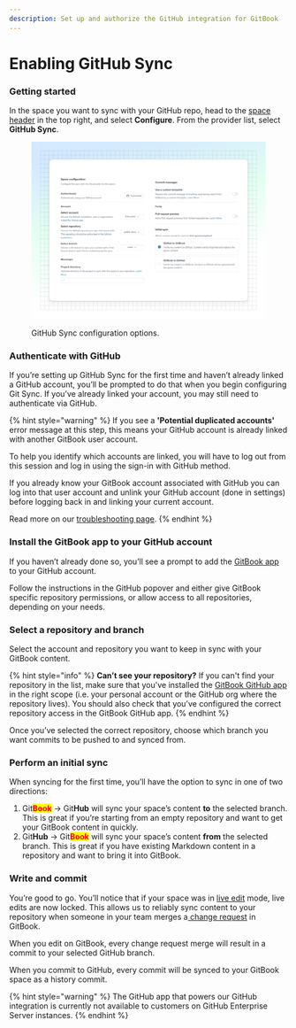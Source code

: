 ```yaml
---
description: Set up and authorize the GitHub integration for GitBook
---
```


# Enabling GitHub Sync

### Getting started

In the space you want to sync with your GitHub repo, head to the [space header](../../resources/gitbook-ui/#space-header) in the top right, and select **Configure**. From the provider list, select **GitHub Sync**.

<figure><img src="../../.gitbook/assets/10_01_25_git_sync_github.svg" alt="A GitBook screenshot showing GitHub Sync configuration options"><figcaption><p>GitHub Sync configuration options.</p></figcaption></figure>

### Authenticate with GitHub

If you’re setting up GitHub Sync for the first time and haven’t already linked a GitHub account, you’ll be prompted to do that when you begin configuring Git Sync. If you’ve already linked your account, you may still need to authenticate via GitHub.

{% hint style="warning" %}
If you see a **'Potential duplicated accounts'** error message at this step, this means your GitHub account is already linked with another GitBook user account.

To help you identify which accounts are linked, you will have to log out from this session and log in using the sign-in with GitHub method.

If you already know your GitBook account associated with GitHub you can log into that user account and unlink your GitHub account (done in settings) before logging back in and linking your current account.

Read more on our [troubleshooting page](troubleshooting.md#potential-duplicated-accounts-when-signing-in).
{% endhint %}

### Install the GitBook app to your GitHub account

If you haven’t already done so, you’ll see a prompt to add the [GitBook app](https://github.com/apps/gitbook-com) to your GitHub account.

Follow the instructions in the GitHub popover and either give GitBook specific repository permissions, or allow access to all repositories, depending on your needs.

### Select a repository and branch

Select the account and repository you want to keep in sync with your GitBook content.

{% hint style="info" %}
**Can’t see your repository?** If you can't find your repository in the list, make sure that you've installed the [GitBook GitHub app](https://github.com/apps/gitbook-com) in the right scope (i.e. your personal account or the GitHub org where the repository lives). You should also check that you’ve configured the correct repository access in the GitBook GitHub app.
{% endhint %}

Once you’ve selected the correct repository, choose which branch you want commits to be pushed to and synced from.

### Perform an initial sync

When syncing for the first time, you’ll have the option to sync in one of two directions:

1. Git<mark style="color:red;">**Book**</mark> -> Git**Hub** will sync your space’s content **to** the selected branch. This is great if you’re starting from an empty repository and want to get your GitBook content in quickly.
2. Git**Hub** -> Git<mark style="color:red;">**Book**</mark> will sync your space’s content **from** the selected branch. This is great if you have existing Markdown content in a repository and want to bring it into GitBook.

### Write and commit

You’re good to go. You’ll notice that if your space was in [live edit](../../collaboration/live-edits.md) mode, live edits are now locked. This allows us to reliably sync content to your repository when someone in your team merges a[ change request](../../collaboration/change-requests.md) in GitBook.

When you edit on GitBook, every change request merge will result in a commit to your selected GitHub branch.

When you commit to GitHub, every commit will be synced to your GitBook space as a history commit.

{% hint style="warning" %}
The GitHub app that powers our GitHub integration is currently not available to customers on GitHub Enterprise Server instances.
{% endhint %}
